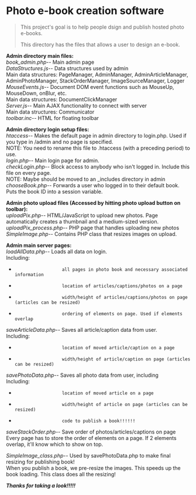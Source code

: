 Photo e-book creation software
=========


>This project's goal is to help people dsign and publish hosted photo e-books.
>
>This directory has the files that allows a user to design an e-book.


**Admin directory main files:**  
*book_admin.php--*	Main admin page  
*DataStructures.js--*	Data structures used by admin    
	Main data structures: PageManager, AdminManager, AdminArticleManager, AdminPhotoManager, StackOrderManager, ImageSourceManager, Logger  
*MouseEvents.js--*	Document DOM event functions such as MouseUp, MouseDown, onBlur, etc.  
	Main data structures: DocumentClickManager  
*Server.js--*			Main AJAX functionality to connect with server  
	Main data structures: Communicator  
*toolbar.inc--*		HTML for floating toolbar


**Admin directory login setup files:**  
*htaccess--*			Makes the default page in admin directory to login.php. Used if you type in /admin and no page is specified.  
	NOTE: You need to rename this file to .htaccess (with a preceding period) to use.  
*login.php--*			Main login page for admin.  
*checkLogin.php--*	Block access to anybody who isn't logged in. Include this file on every page.  
	NOTE: Maybe should be moved to an _includes directory in admin  
*chooseBook.php--*	Forwards a user who logged in to their default book. Puts the book ID into a session variable.


**Admin photo upload files (Accessed by hitting photo upload button on toolbar):**  
*uploadPix.php--*			HTML/JavaScript to upload new photos. Page automatically creates a thumbnail and a medium-sized version.  
*uploadPix_process.php--*	PHP page that handles uploading new photos  
*SimpleImage.php--*		Contains PHP class that resizes images on upload.


**Admin main server pages:**  
*loadAllData.php--*		Loads all data on login.  
						Including:
*						all pages in photo book and necessary associated information  
*						location of articles/captions/photos on a page  
*						width/height of articles/captions/photos on page (articles can be resized)
*						ordering of elements on page. Used if elements overlap

*saveArticleData.php--*	Saves all article/caption data from user.  
						Including:
*						location of moved article/caption on a page  
*						width/height of article/caption on page (articles can be resized)

*savePhotoData.php--*		Saves all photo data from user, including  
						Including:
*						location of moved article on a page  
*						width/height of article on page (articles can be resized)  
*						code to publish a book!!!!!!

*saveStackOrder.php--*	Save order of photos/articles/captions on page  
						Every page has to store the order of elements on a page.
						If 2 elements overlap, it'll know which to show on top.

*SimpleImage_class.php--*	Used by savePhotoData.php to make final resizing for publishing book!  
						When you publish a book, we pre-resize the images. This speeds up the book loading.
						This class does all the resizing!  


**_Thanks for taking a look!!!!!_**
